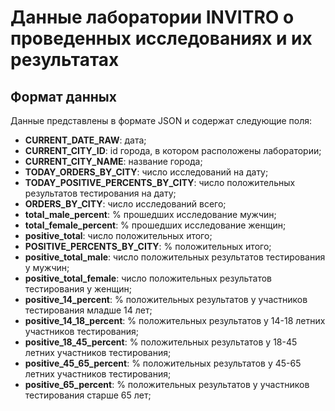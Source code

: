# Данные лаборатории INVITRO о проведенных исследованиях и их результатах

## Формат данных

Данные представлены в формате JSON и содержат следующие поля:

* **CURRENT_DATE_RAW**: дата;<br>
* **CURRENT_CITY_ID**: id города, в котором расположены лаборатории;<br>
* **CURRENT_CITY_NAME**: название города;<br>
* **TODAY_ORDERS_BY_CITY**: число исследований на дату;<br>
* **TODAY_POSITIVE_PERCENTS_BY_CITY**: число положительных результатов тестирования на дату;<br>
* **ORDERS_BY_CITY**: число исследований всего;<br>
* **total_male_percent**: % прошедших исследование мужчин;<br>
* **total_female_percent**: % прошедших исследование женщин;<br>
* **positive_total**: число положительных итого;<br>
* **POSITIVE_PERCENTS_BY_CITY**: % положительных итого;<br>
* **positive_total_male**: число положительных результатов тестирования у мужчин;<br>
* **positive_total_female**: число положительных результатов тестирования у женщин;<br>
* **positive_14_percent**: % положительных результатов у участников тестирования младше 14 лет;<br>
* **positive_14_18_percent**: % положительных результатов у 14-18 летних участников тестирования;<br>
* **positive_18_45_percent**: % положительных результатов у 18-45 летних участников тестирования;<br>
* **positive_45_65_percent**: % положительных результатов у 45-65 летних участников тестирования;<br>
* **positive_65_percent**: % положительных результатов у участников тестирования старше 65 лет;<br>
